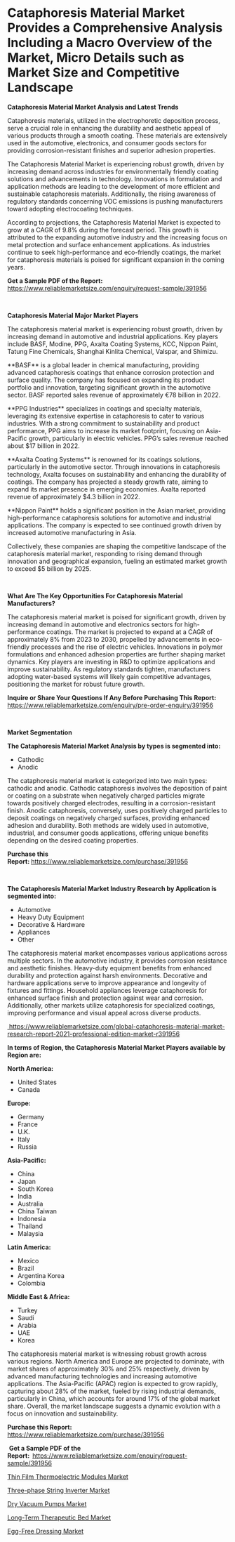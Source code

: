 <p><h1>Cataphoresis Material Market Provides a Comprehensive Analysis Including a Macro Overview of the Market, Micro Details such as Market Size and Competitive Landscape</h1></p><p><strong>Cataphoresis Material Market Analysis and Latest Trends</strong></p>
<p><p>Cataphoresis materials, utilized in the electrophoretic deposition process, serve a crucial role in enhancing the durability and aesthetic appeal of various products through a smooth coating. These materials are extensively used in the automotive, electronics, and consumer goods sectors for providing corrosion-resistant finishes and superior adhesion properties. </p><p>The Cataphoresis Material Market is experiencing robust growth, driven by increasing demand across industries for environmentally friendly coating solutions and advancements in technology. Innovations in formulation and application methods are leading to the development of more efficient and sustainable cataphoresis materials. Additionally, the rising awareness of regulatory standards concerning VOC emissions is pushing manufacturers toward adopting electrocoating techniques. </p><p>According to projections, the Cataphoresis Material Market is expected to grow at a CAGR of 9.8% during the forecast period. This growth is attributed to the expanding automotive industry and the increasing focus on metal protection and surface enhancement applications. As industries continue to seek high-performance and eco-friendly coatings, the market for cataphoresis materials is poised for significant expansion in the coming years.</p></p>
<p><strong>Get a Sample PDF of the Report:&nbsp;</strong> <a href="https://www.reliablemarketsize.com/enquiry/request-sample/391956?utm_campaign=1778&utm_medium=2&utm_source=Github&utm_content=ia&utm_term=26102024&utm_id=cataphoresis-material">https://www.reliablemarketsize.com/enquiry/request-sample/391956</a></p>
<p>&nbsp;</p>
<p><strong>Cataphoresis Material Major Market Players</strong></p>
<p><p>The cataphoresis material market is experiencing robust growth, driven by increasing demand in automotive and industrial applications. Key players include BASF, Modine, PPG, Axalta Coating Systems, KCC, Nippon Paint, Tatung Fine Chemicals, Shanghai Kinlita Chemical, Valspar, and Shimizu.</p><p>**BASF** is a global leader in chemical manufacturing, providing advanced cataphoresis coatings that enhance corrosion protection and surface quality. The company has focused on expanding its product portfolio and innovation, targeting significant growth in the automotive sector. BASF reported sales revenue of approximately €78 billion in 2022.</p><p>**PPG Industries** specializes in coatings and specialty materials, leveraging its extensive expertise in cataphoresis to cater to various industries. With a strong commitment to sustainability and product performance, PPG aims to increase its market footprint, focusing on Asia-Pacific growth, particularly in electric vehicles. PPG’s sales revenue reached about $17 billion in 2022.</p><p>**Axalta Coating Systems** is renowned for its coatings solutions, particularly in the automotive sector. Through innovations in cataphoresis technology, Axalta focuses on sustainability and enhancing the durability of coatings. The company has projected a steady growth rate, aiming to expand its market presence in emerging economies. Axalta reported revenue of approximately $4.3 billion in 2022.</p><p>**Nippon Paint** holds a significant position in the Asian market, providing high-performance cataphoresis solutions for automotive and industrial applications. The company is expected to see continued growth driven by increased automotive manufacturing in Asia. </p><p>Collectively, these companies are shaping the competitive landscape of the cataphoresis material market, responding to rising demand through innovation and geographical expansion, fueling an estimated market growth to exceed $5 billion by 2025.</p></p>
<p>&nbsp;</p>
<p><strong>What Are The Key Opportunities For Cataphoresis Material Manufacturers?</strong></p>
<p><p>The cataphoresis material market is poised for significant growth, driven by increasing demand in automotive and electronics sectors for high-performance coatings. The market is projected to expand at a CAGR of approximately 8% from 2023 to 2030, propelled by advancements in eco-friendly processes and the rise of electric vehicles. Innovations in polymer formulations and enhanced adhesion properties are further shaping market dynamics. Key players are investing in R&D to optimize applications and improve sustainability. As regulatory standards tighten, manufacturers adopting water-based systems will likely gain competitive advantages, positioning the market for robust future growth.</p></p>
<p><strong>Inquire or Share Your Questions If Any Before Purchasing This Report:</strong> <a href="https://www.reliablemarketsize.com/enquiry/pre-order-enquiry/391956?utm_campaign=1778&utm_medium=2&utm_source=Github&utm_content=ia&utm_term=26102024&utm_id=cataphoresis-material">https://www.reliablemarketsize.com/enquiry/pre-order-enquiry/391956</a></p>
<p>&nbsp;</p>
<p><strong>Market Segmentation</strong></p>
<p><strong>The Cataphoresis Material Market Analysis by types is segmented into:</strong></p>
<p><ul><li>Cathodic</li><li>Anodic</li></ul></p>
<p><p>The cataphoresis material market is categorized into two main types: cathodic and anodic. Cathodic cataphoresis involves the deposition of paint or coating on a substrate when negatively charged particles migrate towards positively charged electrodes, resulting in a corrosion-resistant finish. Anodic cataphoresis, conversely, uses positively charged particles to deposit coatings on negatively charged surfaces, providing enhanced adhesion and durability. Both methods are widely used in automotive, industrial, and consumer goods applications, offering unique benefits depending on the desired coating properties.</p></p>
<p><strong>Purchase this Report:&nbsp;</strong><a href="https://www.reliablemarketsize.com/purchase/391956?utm_campaign=1778&utm_medium=2&utm_source=Github&utm_content=ia&utm_term=26102024&utm_id=cataphoresis-material">https://www.reliablemarketsize.com/purchase/391956</a></p>
<p>&nbsp;</p>
<p><strong>The Cataphoresis Material Market Industry Research by Application is segmented into:</strong></p>
<p><ul><li>Automotive</li><li>Heavy Duty Equipment</li><li>Decorative & Hardware</li><li>Appliances</li><li>Other</li></ul></p>
<p><p>The cataphoresis material market encompasses various applications across multiple sectors. In the automotive industry, it provides corrosion resistance and aesthetic finishes. Heavy-duty equipment benefits from enhanced durability and protection against harsh environments. Decorative and hardware applications serve to improve appearance and longevity of fixtures and fittings. Household appliances leverage cataphoresis for enhanced surface finish and protection against wear and corrosion. Additionally, other markets utilize cataphoresis for specialized coatings, improving performance and visual appeal across diverse products.</p></p>
<p><a href="https://www.reliablemarketsize.com/global-cataphoresis-material-market-research-report-2021-professional-edition-market-r391956?utm_campaign=1778&utm_medium=2&utm_source=Github&utm_content=ia&utm_term=26102024&utm_id=cataphoresis-material">&nbsp;https://www.reliablemarketsize.com/global-cataphoresis-material-market-research-report-2021-professional-edition-market-r391956</a></p>
<p><strong>In terms of Region, the Cataphoresis Material Market Players available by Region are:</strong></p>
<p>
    <p> <strong> North America: </strong>
        <ul>
            <li>United States</li>
            <li>Canada</li>
        </ul>
        </p> 
    <p> <strong> Europe: </strong>
        <ul>
            <li>Germany</li>
            <li>France</li>
            <li>U.K.</li>
            <li>Italy</li>
            <li>Russia</li>
        </ul>
        </p> 
    <p> <strong> Asia-Pacific: </strong>
        <ul>
            <li>China</li>
            <li>Japan</li>
            <li>South Korea</li>
            <li>India</li>
            <li>Australia</li>
            <li>China Taiwan</li>
            <li>Indonesia</li>
            <li>Thailand</li>
            <li>Malaysia</li>
        </ul>
        </p> 
    <p> <strong> Latin America: </strong>
        <ul>
            <li>Mexico</li>
            <li>Brazil</li>
            <li>Argentina Korea</li>
            <li>Colombia</li>
        </ul>
        </p> 
    <p> <strong> Middle East & Africa: </strong>
        <ul>
            <li>Turkey</li>
            <li>Saudi</li>
            <li>Arabia</li>
            <li>UAE</li>
            <li>Korea</li>
        </ul>
    </p>
    </p>
<p><p>The cataphoresis material market is witnessing robust growth across various regions. North America and Europe are projected to dominate, with market shares of approximately 30% and 25% respectively, driven by advanced manufacturing technologies and increasing automotive applications. The Asia-Pacific (APAC) region is expected to grow rapidly, capturing about 28% of the market, fueled by rising industrial demands, particularly in China, which accounts for around 17% of the global market share. Overall, the market landscape suggests a dynamic evolution with a focus on innovation and sustainability.</p></p>
<p><strong>Purchase this Report: </strong><a href="https://www.reliablemarketsize.com/purchase/391956?utm_campaign=1778&utm_medium=2&utm_source=Github&utm_content=ia&utm_term=26102024&utm_id=cataphoresis-material">https://www.reliablemarketsize.com/purchase/391956</a></p>
<p>&nbsp;<strong>Get a Sample PDF of the Report:&nbsp;&nbsp;</strong><a href="https://www.reliablemarketsize.com/enquiry/request-sample/391956?utm_campaign=1778&utm_medium=2&utm_source=Github&utm_content=ia&utm_term=26102024&utm_id=cataphoresis-material">https://www.reliablemarketsize.com/enquiry/request-sample/391956</a></p>
<p><strong></strong></p>
<p><p><a href="https://www.linkedin.com/pulse/emerging-thin-film-thermoelectric-modules-market-opportunities-4rmvf?utm_campaign=1778&utm_medium=2&utm_source=Github&utm_content=ia&utm_term=26102024&utm_id=cataphoresis-material">Thin Film Thermoelectric Modules Market</a></p><p><a href="https://www.linkedin.com/pulse/three-phase-string-inverter-market-segmentation-geographical-owy6f?utm_campaign=1778&utm_medium=2&utm_source=Github&utm_content=ia&utm_term=26102024&utm_id=cataphoresis-material">Three-phase String Inverter Market</a></p><p><a href="https://issuu.com/reportprime-2/docs/dry-vacuum-pumps-market-size-2030.p_76f7a5754c425d?utm_campaign=1778&utm_medium=2&utm_source=Github&utm_content=ia&utm_term=26102024&utm_id=cataphoresis-material">Dry Vacuum Pumps Market</a></p><p><a href="https://www.linkedin.com/pulse/long-term-therapeutic-bed-market-evolution-regional-adaptations-3o9lf?utm_campaign=1778&utm_medium=2&utm_source=Github&utm_content=ia&utm_term=26102024&utm_id=cataphoresis-material">Long-Term Therapeutic Bed Market</a></p><p><a href="https://www.linkedin.com/pulse/egg-free-dressing-industry-forecast-market-shifts-strategic-imperatives-sxgce?utm_campaign=1778&utm_medium=2&utm_source=Github&utm_content=ia&utm_term=26102024&utm_id=cataphoresis-material">Egg-Free Dressing Market</a></p></p>